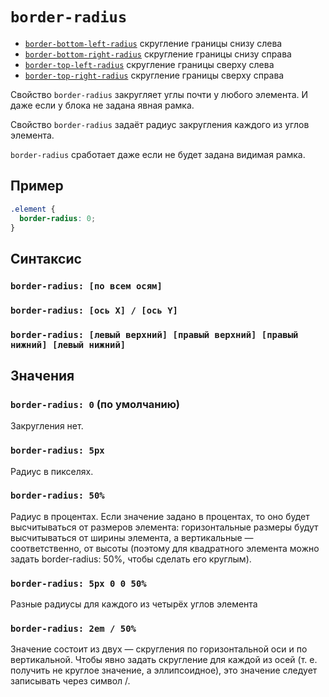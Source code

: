 # `border-radius`

- [`border-bottom-left-radius`](./border-bottom-left-radius.md) скругление границы снизу слева
- [`border-bottom-right-radius`](./border-bottom-right-radius.md) скругление границы снизу справа
- [`border-top-left-radius`](./border-top-left-radius.md) скругление границы сверху слева
- [`border-top-right-radius`](./border-top-right-radius.md) скругление границы сверху справа

Свойство `border-radius` закругляет углы почти у любого элемента. И даже если у блока не задана явная рамка.

Свойство `border-radius` задаёт радиус закругления каждого из углов элемента.

`border-radius` сработает даже если не будет задана видимая рамка.

## Пример

```css
.element {
  border-radius: 0;
}
```

## Синтаксис

### `border-radius: [по всем осям]`

### `border-radius: [ось X] / [ось Y]`

### `border-radius: [левый верхний] [правый верхний] [правый нижний] [левый нижний]`

## Значения

### `border-radius: 0` (по умолчанию)

Закругления нет.

### `border-radius: 5px`

Радиус в пикселях.

### `border-radius: 50%`

Радиус в процентах. Если значение задано в процентах, то оно будет высчитываться от размеров элемента: горизонтальные размеры будут высчитываться от ширины элемента, а вертикальные — соответственно, от высоты (поэтому для квадратного элемента можно задать border-radius: 50%, чтобы сделать его круглым).

### `border-radius: 5px 0 0 50%`

Разные радиусы для каждого из четырёх углов элемента

### `border-radius: 2em / 50%`

Значение состоит из двух — скругления по горизонтальной оси и по вертикальной. Чтобы явно задать скругление для каждой из осей (т. е. получить не круглое значение, а эллипсоидное), это значение следует записывать через символ /.
